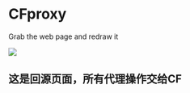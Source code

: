 # CFproxy
Grab the web page and redraw it

![](https://i.loli.net/2020/03/20/zQVJeTR1m8Ob5nY.jpg)

## 这是回源页面，所有代理操作交给CF
